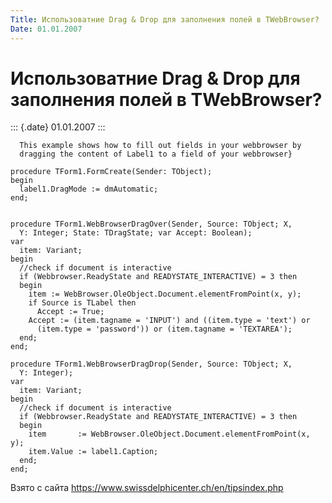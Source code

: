 ```yaml
---
Title: Использоватние Drag & Drop для заполнения полей в TWebBrowser?
Date: 01.01.2007
---
```



Использоватние Drag & Drop для заполнения полей в TWebBrowser?
==============================================================

::: {.date}
01.01.2007
:::

      This example shows how to fill out fields in your webbrowser by 
      dragging the content of Label1 to a field of your webbrowser} 
     
    procedure TForm1.FormCreate(Sender: TObject); 
    begin 
      label1.DragMode := dmAutomatic; 
    end; 
     
     
    procedure TForm1.WebBrowserDragOver(Sender, Source: TObject; X, 
      Y: Integer; State: TDragState; var Accept: Boolean); 
    var 
      item: Variant; 
    begin 
      //check if document is interactive 
      if (Webbrowser.ReadyState and READYSTATE_INTERACTIVE) = 3 then 
      begin 
        item := WebBrowser.OleObject.Document.elementFromPoint(x, y); 
        if Source is TLabel then 
          Accept := True; 
        Accept := (item.tagname = 'INPUT') and ((item.type = 'text') or 
          (item.type = 'password')) or (item.tagname = 'TEXTAREA'); 
      end; 
    end; 
     
    procedure TForm1.WebBrowserDragDrop(Sender, Source: TObject; X, 
      Y: Integer); 
    var 
      item: Variant; 
    begin 
      //check if document is interactive 
      if (Webbrowser.ReadyState and READYSTATE_INTERACTIVE) = 3 then 
      begin 
        item       := WebBrowser.OleObject.Document.elementFromPoint(x, y); 
        item.Value := label1.Caption; 
      end; 
    end; 

Взято с сайта <https://www.swissdelphicenter.ch/en/tipsindex.php>
